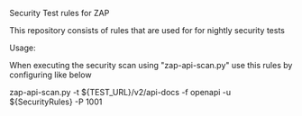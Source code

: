 Security Test rules for ZAP

This repository consists of rules that are used for for nightly security tests

Usage:

When executing the security scan using "zap-api-scan.py" use this rules by configuring like below

zap-api-scan.py -t ${TEST_URL}/v2/api-docs -f openapi -u ${SecurityRules} -P 1001
